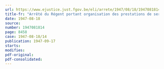 ```yaml
---
url: https://www.ejustice.just.fgov.be/eli/arrete/1947/08/18/1947081814/justel
title-fr: "Arrêté du Régent portant organisation des prestations de service forestier militaire pour compte du Ministère des Affaires économiques et des Classes moyennes"
date: 1947-08-18
source:
number: 1947081814
page: 8458
case: 1947-08-18/14
publication: 1947-09-17
starts:
modifies:
pdf-original:
pdf-consolidated:
---
```


